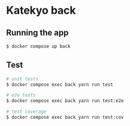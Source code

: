 # Katekyo back

## Running the app

```bash
$ docker compose up back
```

## Test

```bash
# unit tests
$ docker compose exec back yarn run test

# e2e tests
$ docker compose exec back yarn run test:e2e

# test coverage
$ docker compose exec back yarn run test:cov
```